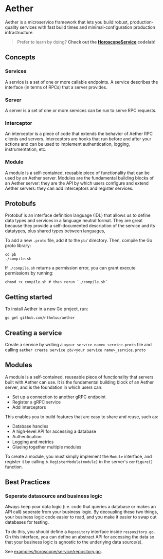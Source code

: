 # Aether
Aether is a microservice framework that lets you build robust, production-quality services with fast build times and minimal-configuration production infrastructure.

> Prefer to learn by doing? **Check out the [HoroscopeService](https://github.com/nthnluu/aether/tree/main/examples/horoscope) codelab!**

## Concepts

### Services
A service is a set of one or more callable endpoints. A service describes the interface (in terms of RPCs) that a server provides.

### Server
A server is a set of one or more services can be run to serve RPC requests.

### Interceptor
An interceptor is a piece of code that extends the behavior of Aether RPC clients and servers. Interceptors are hooks that run before and after your actions and can be used to implement authentication, logging, instrumentation, etc.

### Module
A module is a self-contained, reusable piece of functionality that can be used by an Aether server. Modules are the fundamental building blocks of an Aether server: they are the API by which users configure and extend Aether servers: they can add interceptors and register services.

## Protobufs
Protobuf is an interface definition language (IDL) that allows us to define data types and services in a language neutral format. They are great because they provide a self-documented description of the service and its datatypes, plus shared types between languages, 

To add a new `.proto` file, add it to the `pb/` directory. Then, compile the Go proto library:
```shell
cd pb
./compile.sh
```
If `./compile.sh` returns a permission error, you can grant execute permissions by running:
```shell
chmod +x compile.sh # then rerun `./compile.sh`
```

## Getting started
To install Aether in a new Go project, run:
```bash=
go get github.com/nthnluu/aether
```

## Creating a service

Create a service by writing a `<your service name>_service.proto` file and calling `aether create service pb/<your service name>_service.proto`

## Modules
A module is a self-contained, reuseable piece of functionality that servers built with Aether can use. It is the fundamental building block of an Aether server, and is the foundation in which users can:
- Set up a connection to another gRPC endpoint
- Register a gRPC service
- Add interceptors

This enables you to build features that are easy to share and reuse, such as:
- Database handles
- A high-level API for accessing a database
- Authentication
- Logging and metrics
- Glueing together multiple modules

To create a module, you must simply implement the `Module` interface, and register it by calling `b.RegisterModule(module)` in the server's `configure()` function.

## Best Practices

### Seperate datasource and business logic
Always keep your data logic (i.e. code that queries a database or makes an API call) seperate from your business logic. By decoupling these two things, your business logic code easier to read, and you make it easier to swap out databases for testing.

To do this, you should define a `Repository` interface inside `respository.go`. On this interface, you can define an abstract API for accessing the data so that your business logic is agnostic to the underlying data source(s).

See [examples/horoscope/service/repository.go](https://github.com/nthnluu/aether/blob/main/examples/horoscope/service/repository.go).
